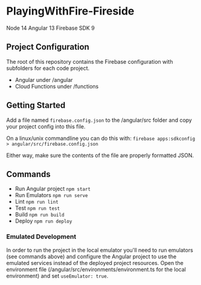 # PlayingWithFire-Fireside

Node 14
Angular 13
Firebase SDK 9

## Project Configuration

The root of this repository contains the Firebase configuration with subfolders for each code project.

* Angular under /angular
* Cloud Functions under /functions

## Getting Started

Add a file named `firebase.config.json` to the /angular/src folder and copy your project config into this file.

On a linux/unix commandline you can do this with: `firebase apps:sdkconfig > angular/src/firebase.config.json`

Either way, make sure the contents of the file are properly formatted JSON.

## Commands

* Run Angular project `npm start`
* Run Emulators `npm run serve`
* Lint `npm run lint`
* Test `npm run test`
* Build `npm run build`
* Deploy `npm run deploy`

### Emulated Development

In order to run the project in the local emulator you'll need to run emulators (see commands above) and configure the Angular project to use the emulated services instead of the deployed project resources. Open the environment file (/angular/src/environments/environment.ts for the local environment) and set `useEmulator: true`.
